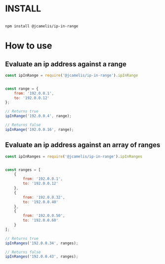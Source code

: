 # INSTALL

```shell

npm install @jcamelis/ip-in-range

```


# How to use


## Evaluate an ip address against a range

```js
const ipInRange = require('@jcamelis/ip-in-range').ipInRange


const range = {
    from: '192.0.0.1',
    to: '192.0.0.12'
};

// Returns true
ipInRange('192.0.0.4', range);

// Returns false
ipInRange('192.0.0.16', range);

```


## Evaluate an ip address against an array of ranges

```js
const ipInRanges = require('@jcamelis/ip-in-range').ipInRanges


const ranges = [
    {
        from: '192.0.0.1',
        to: '192.0.0.12'
    },
    {
        from: '192.0.0.32',
        to: '192.0.0.40'
    },
    {
        from: '192.0.0.50',
        to: '192.0.0.60'
    }
];

// Returns true
ipInRanges('192.0.0.34', ranges);

// Returns false
ipInRanges('192.0.0.43', ranges);

```